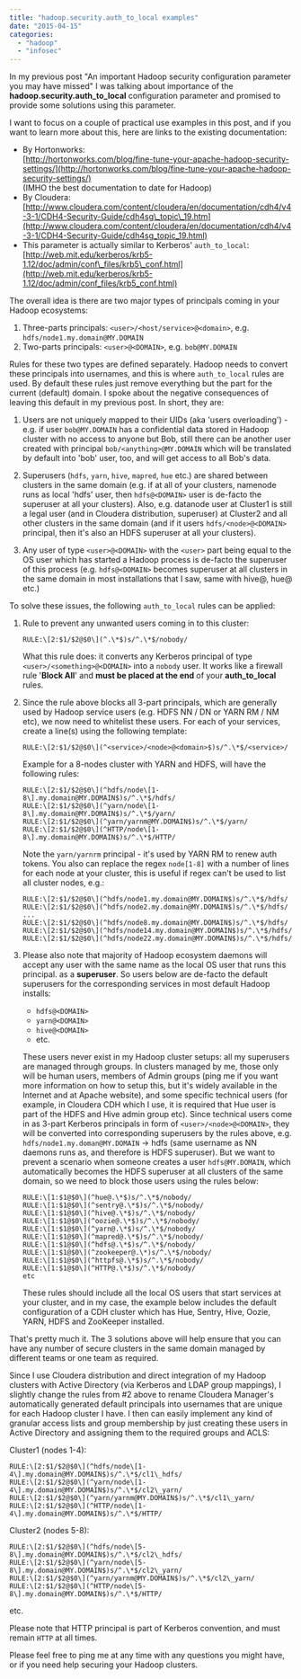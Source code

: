 ```yaml
---
title: "hadoop.security.auth_to_local examples"
date: "2015-04-15"
categories:
  - "hadoop"
  - "infosec"
---
```


In my previous post "An important Hadoop security configuration parameter you
may have missed" I was talking about importance of the
**hadoop.security.auth_to_local** configuration parameter and promised to
provide some solutions using this parameter.

I want to focus on a couple of practical use examples in this post, and if you
want to learn more about this, here are links to the existing documentation:

- By Hortonworks:  
  [http://hortonworks.com/blog/fine-tune-your-apache-hadoop-security-settings/](http://hortonworks.com/blog/fine-tune-your-apache-hadoop-security-settings/)  
  (IMHO the best documentation to date for Hadoop)
- By Cloudera:  
  [http://www.cloudera.com/content/cloudera/en/documentation/cdh4/v4-3-1/CDH4-Security-Guide/cdh4sg\_topic\_19.htm](http://www.cloudera.com/content/cloudera/en/documentation/cdh4/v4-3-1/CDH4-Security-Guide/cdh4sg_topic_19.html)
- This parameter is actually similar to Kerberos' `auth_to_local`:  
  [http://web.mit.edu/kerberos/krb5-1.12/doc/admin/conf\_files/krb5\_conf.html](http://web.mit.edu/kerberos/krb5-1.12/doc/admin/conf_files/krb5_conf.html)

The overall idea is there are two major types of principals coming in your
Hadoop ecosystems:

1. Three-parts principals: `<user>/<host/service>@<domain>`, e.g.
   `hdfs/node1.my.domain@MY.DOMAIN`
2. Two-parts principals: `<user>@<DOMAIN>`, e.g. `bob@MY.DOMAIN`

Rules for these two types are defined separately. Hadoop needs to convert these
principals into usernames, and this is where `auth_to_local` rules are used. By
default these rules just remove everything but the <user> part for the current
(default) domain. I spoke about the negative consequences of leaving this
default in my previous post. In short, they are:

1. Users are not uniquely mapped to their UIDs (aka 'users overloading') - e.g.
   if user `bob@MY.DOMAIN` has a confidential data stored in Hadoop cluster with
   no access to anyone but Bob, still there can be another user created with
   principal `bob/<anything>@MY.DOMAIN` which will be translated by default into
   'bob' user, too, and will get access to all Bob's data.

2. Superusers (`hdfs`, `yarn`, `hive`, `mapred`, `hue` etc.) are shared between
   clusters in the same domain (e.g. if at all of your clusters, namenode runs
   as local 'hdfs' user, then `hdfs@<DOMAIN>` user is de-facto the superuser at
   all your clusters). Also, e.g. datanode user at Cluster1 is still a legal
   user (and in Cloudera distribution, superuser) at Cluster2 and all other
   clusters in the same domain (and if it users `hdfs/<node>@<DOMAIN>`
   principal, then it's also an HDFS superuser at all your clusters).

3. Any user of type `<user>@<DOMAIN>` with the `<user>` part being equal to the
   OS user which has started a Hadoop process is de-facto the superuser of this
   process (e.g. `hdfs@<DOMAIN>` becomes superuser at all clusters in the same
   domain in most installations that I saw, same with hive@<DOMAIN>,
   hue@<DOMAIN> etc.)

To solve these issues, the following `auth_to_local` rules can be applied:

1. Rule to prevent any unwanted users coming in to this cluster:

   ```
   RULE:\[2:$1/$2@$0\](^.\*$)s/^.\*$/nobody/
   ```

   What this rule does: it converts any Kerberos principal of type
   `<user>/<something>@<DOMAIN>` into a `nobody` user. It works like a firewall
   rule '**Block All**' and **must be placed at the end** of your
   **auth\_to\_local** rules.

2. Since the rule above blocks all 3-part principals, which are generally used
   by Hadoop service users (e.g. HDFS NN / DN or YARN RM / NM etc), we now need
   to whitelist these users. For each of your services, create a line(s) using
   the following template:

   ```
   RULE:\[2:$1/$2@$0\](^<service>/<node>@<domain>$)s/^.\*$/<service>/
   ```

   Example for a 8-nodes cluster with YARN and HDFS, will have the following
   rules:

   ```
   RULE:\[2:$1/$2@$0\](^hdfs/node\[1-8\].my.domain@MY.DOMAIN$)s/^.\*$/hdfs/
   RULE:\[2:$1/$2@$0\](^yarn/node\[1-8\].my.domain@MY.DOMAIN$)s/^.\*$/yarn/
   RULE:\[2:$1/$2@$0\](^yarn/yarnm@MY.DOMAIN$)s/^.\*$/yarn/
   RULE:\[2:$1/$2@$0\](^HTTP/node\[1-8\].my.domain@MY.DOMAIN$)s/^.\*$/HTTP/
   ```

   Note the `yarn/yarnrm` principal - it's used by YARN RM to renew auth tokens.
   You also can replace the regex `node[1-8]` with a number of lines for each
   node at your cluster, this is useful if regex can't be used to list all
   cluster nodes, e.g.:

   ```
   RULE:\[2:$1/$2@$0\](^hdfs/node1.my.domain@MY.DOMAIN$)s/^.\*$/hdfs/
   RULE:\[2:$1/$2@$0\](^hdfs/node2.my.domain@MY.DOMAIN$)s/^.\*$/hdfs/ ...
   RULE:\[2:$1/$2@$0\](^hdfs/node8.my.domain@MY.DOMAIN$)s/^.\*$/hdfs/
   RULE:\[2:$1/$2@$0\](^hdfs/node14.my.domain@MY.DOMAIN$)s/^.\*$/hdfs/
   RULE:\[2:$1/$2@$0\](^hdfs/node22.my.domain@MY.DOMAIN$)s/^.\*$/hdfs/
   ```

3. Please also note that majority of Hadoop ecosystem daemons will accept any
   user with the same name as the local OS user that runs this principal. as a
   **superuser**. So users below are de-facto the default superusers for the
   corresponding services in most default Hadoop installs:

   * `hdfs@<DOMAIN>`
   * `yarn@<DOMAIN>`
   * `hive@<DOMAIN>`
   * etc.

   These users never exist in my Hadoop cluster setups: all my superusers are
   managed through groups. In clusters managed by me, those only will be human
   users, members of Admin groups (ping me if you want more information on how
   to setup this, but it's widely available in the Internet and at Apache
   website), and some specific technical users (for example, in Cloudera CDH
   which I use, it is required that Hue user is part of the HDFS and Hive admin
   group etc). Since technical users come in as 3-part Kerberos principals in
   form of `<user>/<node>@<DOMAIN>`, they will be converted into corresponding
   superusers by the rules above, e.g. `hdfs/node1.my.doman@MY.DOMAIN` -> hdfs
   (same username as NN daemons runs as, and therefore is HDFS superuser). But
   we want to prevent a scenario when someone creates a user `hdfs@MY.DOMAIN`,
   which automatically becomes the HDFS superuser at all clusters of the same
   domain, so we need to block those users using the rules below:

   ```
   RULE:\[1:$1@$0\](^hue@.\*$)s/^.\*$/nobody/
   RULE:\[1:$1@$0\](^sentry@.\*$)s/^.\*$/nobody/
   RULE:\[1:$1@$0\](^hive@.\*$)s/^.\*$/nobody/
   RULE:\[1:$1@$0\](^oozie@.\*$)s/^.\*$/nobody/
   RULE:\[1:$1@$0\](^yarn@.\*$)s/^.\*$/nobody/
   RULE:\[1:$1@$0\](^mapred@.\*$)s/^.\*$/nobody/
   RULE:\[1:$1@$0\](^hdfs@.\*$)s/^.\*$/nobody/
   RULE:\[1:$1@$0\](^zookeeper@.\*)s/^.\*$/nobody/
   RULE:\[1:$1@$0\](^httpfs@.\*$)s/^.\*$/nobody/
   RULE:\[1:$1@$0\](^HTTP@.\*$)s/^.\*$/nobody/
   etc
   ```

   These rules should include all the local OS users that start services at your
   cluster, and in my case, the example below includes the default configuration
   of a CDH cluster which has Hue, Sentry, Hive, Oozie, YARN, HDFS and ZooKeeper
   installed.

That's pretty much it. The 3 solutions above will help ensure that you can have
any number of secure clusters in the same domain managed by different teams or
one team as required.

Since I use Cloudera distribution and direct integration of my Hadoop clusters
with Active Directory (via Kerberos and LDAP group mappings), I slightly change
the rules from #2 above to rename Cloudera Manager's automatically generated
default principals into usernames that are unique for each Hadoop cluster I
have. I then can easily implement any kind of granular access lists and group
membership by just creating these users in Active Directory and assigning them
to the required groups and ACLS:

Cluster1 (nodes 1-4):

```
RULE:\[2:$1/$2@$0\](^hdfs/node\[1-4\].my.domain@MY.DOMAIN$)s/^.\*$/cl1\_hdfs/
RULE:\[2:$1/$2@$0\](^yarn/node\[1-4\].my.domain@MY.DOMAIN$)s/^.\*$/cl2\_yarn/
RULE:\[2:$1/$2@$0\](^yarn/yarnm@MY.DOMAIN$)s/^.\*$/cl1\_yarn/
RULE:\[2:$1/$2@$0\](^HTTP/node\[1-4\].my.domain@MY.DOMAIN$)s/^.\*$/HTTP/
```

Cluster2 (nodes 5-8):

```
RULE:\[2:$1/$2@$0\](^hdfs/node\[5-8\].my.domain@MY.DOMAIN$)s/^.\*$/cl2\_hdfs/
RULE:\[2:$1/$2@$0\](^yarn/node\[5-8\].my.domain@MY.DOMAIN$)s/^.\*$/cl2\_yarn/
RULE:\[2:$1/$2@$0\](^yarn/yarnm@MY.DOMAIN$)s/^.\*$/cl2\_yarn/
RULE:\[2:$1/$2@$0\](^HTTP/node\[5-8\].my.domain@MY.DOMAIN$)s/^.\*$/HTTP/
```

etc.

Please note that HTTP principal is part of Kerberos convention, and must remain
`HTTP` at all times.

Please feel free to ping me at any time with any questions you might have, or if
you need help securing your Hadoop clusters.

